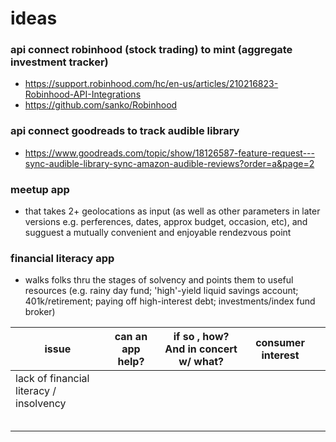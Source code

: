 # ideas

### api connect robinhood (stock trading) to mint (aggregate investment tracker)
* https://support.robinhood.com/hc/en-us/articles/210216823-Robinhood-API-Integrations
* https://github.com/sanko/Robinhood

### api connect goodreads to track audible library
* https://www.goodreads.com/topic/show/18126587-feature-request---sync-audible-library-sync-amazon-audible-reviews?order=a&page=2

### meetup app 
* that takes 2+ geolocations as input (as well as other parameters in later versions e.g. perferences, dates, approx budget, occasion, etc), and sugguest a mutually convenient and enjoyable rendezvous point

### financial literacy app 
* walks folks thru the stages of solvency and points them to useful resources (e.g. rainy day fund; 'high'-yield liquid savings account; 401k/retirement; paying off high-interest debt; investments/index fund broker)

| issue                                   | can an app help? | if so , how? And in concert w/ what? | consumer interest |   |
|-----------------------------------------|------------------|--------------------------------------|-------------------|---|
| lack of financial literacy / insolvency |                  |                                      |                   |   |
|                                         |                  |                                      |                   |   |
|                                         |                  |                                      |                   |   |
|                                         |                  |                                      |                   |   |
|                                         |                  |                                      |                   |   |
|                                         |                  |                                      |                   |   |
